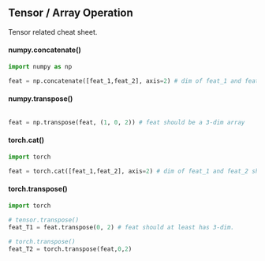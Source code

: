 ## Tensor / Array Operation

Tensor related cheat sheet.

#### numpy.concatenate()
```python
import numpy as np

feat = np.concatenate([feat_1,feat_2], axis=2) # dim of feat_1 and feat_2 should be same.
```

#### numpy.transpose()
```python

feat = np.transpose(feat, (1, 0, 2)) # feat should be a 3-dim array
```

#### torch.cat()
```python
import torch

feat = torch.cat([feat_1,feat_2], axis=2) # dim of feat_1 and feat_2 should be same.
```

#### torch.transpose()
```python
import torch

# tensor.transpose()
feat_T1 = feat.transpose(0, 2) # feat should at least has 3-dim.

# torch.transpose()
feat_T2 = torch.transpose(feat,0,2)
```